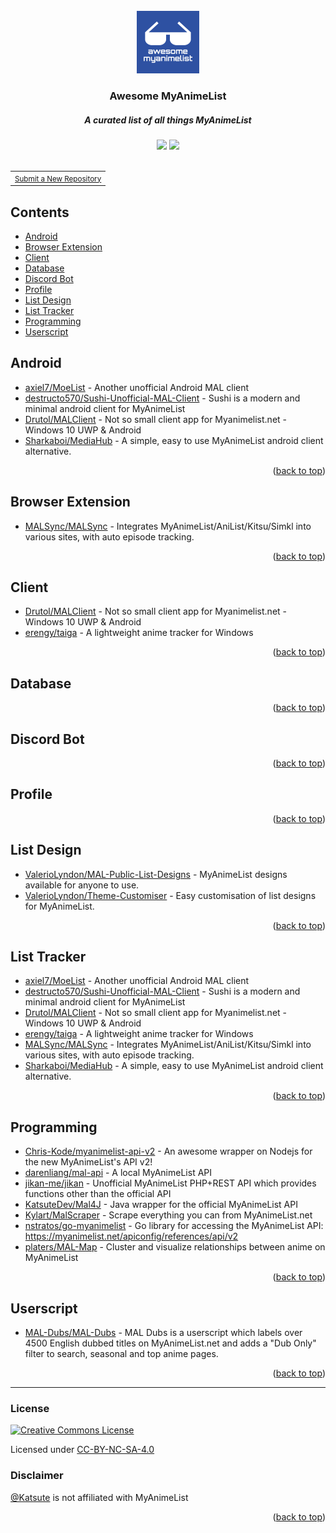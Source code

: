<div id="top" align="center">
    <br>
    <a href="https://github.com/Katsute/awesome-myanimelist#readme">
        <img src="https://raw.githubusercontent.com/Katsute/awesome-myanimelist/main/logo.png" width="100" height="100">
    </a>
    <h3>Awesome MyAnimeList</h3>
    <h5>A curated list of all things MyAnimeList</h5>
    <a href="https://myanimelist.net/profile/KatsuteDev"><img src="https://shields.io/badge/KatsuteDev-blue?style=flat-square&logo=myanimelist&color=2e51a2"></a>
    <a href="https://myanimelist.net/clubs.php?cid=13727"><img src="https://shields.io/badge/MyAnimeList%20API%20Club-blue?style=flat-square&logo=myanimelist&color=2e51a2"></a>
    <br>
    <br>
    <table><tr><td>
        <small><a href="https://github.com/Katsute/awesome-myanimelist/issues/new?template=1-repository.yml">Submit a New Repository</a></small>
    </td></tr></table>
</div>

## Contents

<!-- TOC -->

 * [Android](#android)
 * [Browser Extension](#browser-extension)
 * [Client](#client)
 * [Database](#database)
 * [Discord Bot](#discord-bot)
 * [Profile](#profile)
 * [List Design](#list-design)
 * [List Tracker](#list-tracker)
 * [Programming](#programming)
 * [Userscript](#userscript)

<!-- /TOC -->

<!-- CONTENT -->

## Android

 * [axiel7/MoeList](https://github.com/axiel7/MoeList) - Another unofficial Android MAL client
 * [destructo570/Sushi-Unofficial-MAL-Client](https://github.com/destructo570/Sushi-Unofficial-MAL-Client) - Sushi is a modern and minimal android client for MyAnimeList
 * [Drutol/MALClient](https://github.com/Drutol/MALClient) - Not so small client app for Myanimelist.net - Windows 10 UWP & Android
 * [Sharkaboi/MediaHub](https://github.com/Sharkaboi/MediaHub) - A simple, easy to use MyAnimeList android client alternative.

<p align="right">(<a href="#top">back to top</a>)</p>

## Browser Extension

 * [MALSync/MALSync](https://github.com/MALSync/MALSync) - Integrates MyAnimeList/AniList/Kitsu/Simkl into various sites, with auto episode tracking.

<p align="right">(<a href="#top">back to top</a>)</p>

## Client

 * [Drutol/MALClient](https://github.com/Drutol/MALClient) - Not so small client app for Myanimelist.net - Windows 10 UWP & Android
 * [erengy/taiga](https://github.com/erengy/taiga) - A lightweight anime tracker for Windows

<p align="right">(<a href="#top">back to top</a>)</p>

## Database


<p align="right">(<a href="#top">back to top</a>)</p>

## Discord Bot


<p align="right">(<a href="#top">back to top</a>)</p>

## Profile


<p align="right">(<a href="#top">back to top</a>)</p>

## List Design

 * [ValerioLyndon/MAL-Public-List-Designs](https://github.com/ValerioLyndon/MAL-Public-List-Designs) - MyAnimeList designs available for anyone to use.
 * [ValerioLyndon/Theme-Customiser](https://github.com/ValerioLyndon/Theme-Customiser) - Easy customisation of list designs for MyAnimeList.

<p align="right">(<a href="#top">back to top</a>)</p>

## List Tracker

 * [axiel7/MoeList](https://github.com/axiel7/MoeList) - Another unofficial Android MAL client
 * [destructo570/Sushi-Unofficial-MAL-Client](https://github.com/destructo570/Sushi-Unofficial-MAL-Client) - Sushi is a modern and minimal android client for MyAnimeList
 * [Drutol/MALClient](https://github.com/Drutol/MALClient) - Not so small client app for Myanimelist.net - Windows 10 UWP & Android
 * [erengy/taiga](https://github.com/erengy/taiga) - A lightweight anime tracker for Windows
 * [MALSync/MALSync](https://github.com/MALSync/MALSync) - Integrates MyAnimeList/AniList/Kitsu/Simkl into various sites, with auto episode tracking.
 * [Sharkaboi/MediaHub](https://github.com/Sharkaboi/MediaHub) - A simple, easy to use MyAnimeList android client alternative.

<p align="right">(<a href="#top">back to top</a>)</p>

## Programming

 * [Chris-Kode/myanimelist-api-v2](https://github.com/Chris-Kode/myanimelist-api-v2) - An awesome wrapper on Nodejs for the new MyAnimeList's API v2!
 * [darenliang/mal-api](https://github.com/darenliang/mal-api) - A local MyAnimeList API
 * [jikan-me/jikan](https://github.com/jikan-me/jikan) - Unofficial MyAnimeList PHP+REST API which provides functions other than the official API
 * [KatsuteDev/Mal4J](https://github.com/KatsuteDev/Mal4J) - Java wrapper for the official MyAnimeList API
 * [Kylart/MalScraper](https://github.com/Kylart/MalScraper) - Scrape everything you can from MyAnimeList.net
 * [nstratos/go-myanimelist](https://github.com/nstratos/go-myanimelist) - Go library for accessing the MyAnimeList API: https://myanimelist.net/apiconfig/references/api/v2
 * [platers/MAL-Map](https://github.com/platers/MAL-Map) - Cluster and visualize relationships between anime on MyAnimeList

<p align="right">(<a href="#top">back to top</a>)</p>

## Userscript

 * [MAL-Dubs/MAL-Dubs](https://github.com/MAL-Dubs/MAL-Dubs) - MAL Dubs is a userscript which labels over 4500 English dubbed titles on MyAnimeList.net and adds a "Dub Only" filter to search, seasonal and top anime pages.

<p align="right">(<a href="#top">back to top</a>)</p>

<!-- /CONTENT -->

<hr>

### License

[![Creative Commons License](https://i.creativecommons.org/l/by-nc-sa/4.0/88x31.png)](http://creativecommons.org/licenses/by-nc-sa/4.0/)

Licensed under [CC-BY-NC-SA-4.0](http://creativecommons.org/licenses/by-nc-sa/4.0/)

### Disclaimer

[@Katsute](https://github.com/Katsute) is not affiliated with MyAnimeList

<p align="right">(<a href="#top">back to top</a>)</p>